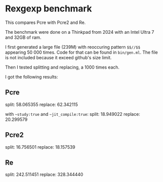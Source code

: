 # Rexgexp benchmark

This compares Pcre with Pcre2 and Re.

The benchmark were done on a Thinkpad from 2024 with an Intel Ultra 7 and 32GB
of ram.

I first generated a large file (239M) with reoccuring pattern `$$//$$` appearing
50 000 times. Code for that can be found in `bin/gen.ml`. The file is not
included because it exceed github's size limit.

Then I tested splitting and replacing, a 1000 times each.

I got the following results:

## Pcre
split: 58.065355
replace: 62.342115

with  `~study:true` and `~jit_compile:true`:
split: 18.949022
replace: 20.299579

## Pcre2
split: 16.756501
replace: 18.157539

## Re
split: 242.511451
replace: 328.344440